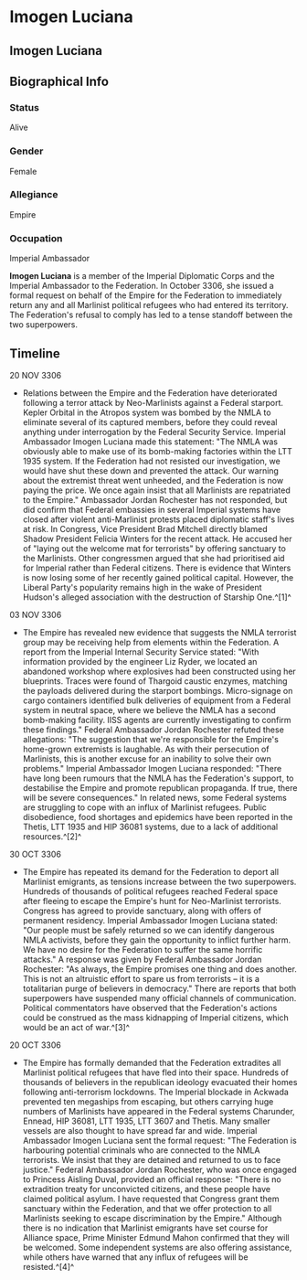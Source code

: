# Imogen Luciana
## Imogen Luciana

		

## Biographical Info

### Status

Alive

### Gender

Female

### Allegiance

Empire

### Occupation

Imperial Ambassador

**Imogen Luciana** is a member of the Imperial Diplomatic Corps and the Imperial Ambassador to the Federation. In October 3306, she issued a formal request on behalf of the Empire for the Federation to immediately return any and all Marlinist political refugees who had entered its territory. The Federation's refusal to comply has led to a tense standoff between the two superpowers.

## Timeline

20 NOV 3306

- Relations between the Empire and the Federation have deteriorated following a terror attack by Neo-Marlinists against a Federal starport. Kepler Orbital in the Atropos system was bombed by the NMLA to eliminate several of its captured members, before they could reveal anything under interrogation by the Federal Security Service. Imperial Ambassador Imogen Luciana made this statement: "The NMLA was obviously able to make use of its bomb-making factories within the LTT 1935 system. If the Federation had not resisted our investigation, we would have shut these down and prevented the attack. Our warning about the extremist threat went unheeded, and the Federation is now paying the price. We once again insist that all Marlinists are repatriated to the Empire." Ambassador Jordan Rochester has not responded, but did confirm that Federal embassies in several Imperial systems have closed after violent anti-Marlinist protests placed diplomatic staff's lives at risk. In Congress, Vice President Brad Mitchell directly blamed Shadow President Felicia Winters for the recent attack. He accused her of "laying out the welcome mat for terrorists" by offering sanctuary to the Marlinists. Other congressmen argued that she had prioritised aid for Imperial rather than Federal citizens. There is evidence that Winters is now losing some of her recently gained political capital. However, the Liberal Party's popularity remains high in the wake of President Hudson's alleged association with the destruction of Starship One.^[1]^

03 NOV 3306

- The Empire has revealed new evidence that suggests the NMLA terrorist group may be receiving help from elements within the Federation. A report from the Imperial Internal Security Service stated: "With information provided by the engineer Liz Ryder, we located an abandoned workshop where explosives had been constructed using her blueprints. Traces were found of Thargoid caustic enzymes, matching the payloads delivered during the starport bombings. Micro-signage on cargo containers identified bulk deliveries of equipment from a Federal system in neutral space, where we believe the NMLA has a second bomb-making facility. IISS agents are currently investigating to confirm these findings." Federal Ambassador Jordan Rochester refuted these allegations: "The suggestion that we're responsible for the Empire's home-grown extremists is laughable. As with their persecution of Marlinists, this is another excuse for an inability to solve their own problems." Imperial Ambassador Imogen Luciana responded: "There have long been rumours that the NMLA has the Federation's support, to destabilise the Empire and promote republican propaganda. If true, there will be severe consequences." In related news, some Federal systems are struggling to cope with an influx of Marlinist refugees. Public disobedience, food shortages and epidemics have been reported in the Thetis, LTT 1935 and HIP 36081 systems, due to a lack of additional resources.^[2]^

30 OCT 3306

- The Empire has repeated its demand for the Federation to deport all Marlinist emigrants, as tensions increase between the two superpowers. Hundreds of thousands of political refugees reached Federal space after fleeing to escape the Empire's hunt for Neo-Marlinist terrorists. Congress has agreed to provide sanctuary, along with offers of permanent residency. Imperial Ambassador Imogen Luciana stated: "Our people must be safely returned so we can identify dangerous NMLA activists, before they gain the opportunity to inflict further harm. We have no desire for the Federation to suffer the same horrific attacks." A response was given by Federal Ambassador Jordan Rochester: "As always, the Empire promises one thing and does another. This is not an altruistic effort to spare us from terrorists – it is a totalitarian purge of believers in democracy." There are reports that both superpowers have suspended many official channels of communication. Political commentators have observed that the Federation's actions could be construed as the mass kidnapping of Imperial citizens, which would be an act of war.^[3]^

20 OCT 3306

- The Empire has formally demanded that the Federation extradites all Marlinist political refugees that have fled into their space. Hundreds of thousands of believers in the republican ideology evacuated their homes following anti-terrorism lockdowns. The Imperial blockade in Ackwada prevented ten megaships from escaping, but others carrying huge numbers of Marlinists have appeared in the Federal systems Charunder, Ennead, HIP 36081, LTT 1935, LTT 3607 and Thetis. Many smaller vessels are also thought to have spread far and wide. Imperial Ambassador Imogen Luciana sent the formal request: "The Federation is harbouring potential criminals who are connected to the NMLA terrorists. We insist that they are detained and returned to us to face justice." Federal Ambassador Jordan Rochester, who was once engaged to Princess Aisling Duval, provided an official response: "There is no extradition treaty for unconvicted citizens, and these people have claimed political asylum. I have requested that Congress grant them sanctuary within the Federation, and that we offer protection to all Marlinists seeking to escape discrimination by the Empire." Although there is no indication that Marlinist emigrants have set course for Alliance space, Prime Minister Edmund Mahon confirmed that they will be welcomed. Some independent systems are also offering assistance, while others have warned that any influx of refugees will be resisted.^[4]^